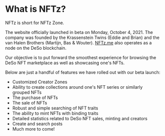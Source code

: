 # What is NFTz?

NFTz is short for NFTz Zone.

The website officially launched in beta on Monday, October 4, 2021. The company was founded by the Krassenstein Twins (Eddie and Brian) and the van Halen Brothers (Martijn, Bas & Wouter). [NFTz.me](https://nftz.me) also operates as a node on the DeSo blockchain.&#x20;

Our objective is to put forward the smoothest experience for browsing the DeSo NFT marketplace as well as showcasing one's NFTs.&#x20;

Below are just a handful of features we have rolled out with our beta launch:

* Customized Creator Zones
* Ability to create collections around one's NFT series or similarly grouped NFTs
* The purchase of NFTs
* The sale of NFTs
* Robust and simple searching of NFT traits
* The ability to mint NFTs with binding traits
* Detailed statistics related to DeSo NFT sales, minting and creators
* Create and search posts
* Much more to come!







&#x20;
